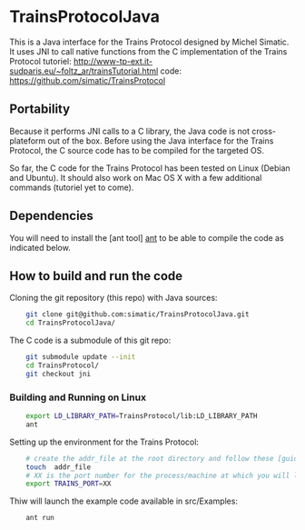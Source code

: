 TrainsProtocolJava
==================

This is a Java interface for the Trains Protocol designed by Michel Simatic. 
It uses JNI to call native functions from the C implementation of the Trains Protocol
tutoriel: http://www-tp-ext.it-sudparis.eu/~foltz_ar/trainsTutorial.html 
code: https://github.com/simatic/TrainsProtocol

## Portability

Because it performs JNI calls to a C library, the Java code is not cross-plateform out of the box.
Before using the Java interface for the Trains Protocol, the C source code has to be compiled for the
targeted OS.

So far, the C code for the Trains Protocol has been tested on Linux (Debian and Ubuntu).
It should also work on Mac OS X with a few additional commands (tutoriel yet to come).


## Dependencies

You will need to install the [ant tool] [ant] to be able to compile the code as indicated below.


## How to build and run the code

Cloning the git repository (this repo) with Java sources:

~~~ sh
    git clone git@github.com:simatic/TrainsProtocolJava.git
    cd TrainsProtocolJava/
~~~


The C code is a submodule of this git repo:

~~~ sh
    git submodule update --init
    cd TrainsProtocol/
    git checkout jni
~~~ 

### Building and Running on Linux

~~~ sh
    export LD_LIBRARY_PATH=TrainsProtocol/lib:LD_LIBRARY_PATH
    ant
~~~


Setting up the environment for the Trains Protocol:

~~~ sh
    # create the addr_file at the root directory and follow these [guidelines][addr_file]
    touch  addr_file
    # XX is the port number for the process/machine at which you will launch the protocol
    export TRAINS_PORT=XX
~~~


Thiw will launch the example code available in src/Examples: 

~~~ sh
    ant run
~~~



[ant]: http://ant.apache.org/
[addr_file]: http://www-tp-ext.it-sudparis.eu/~foltz_ar/trainsTutorial.html#addr_file
